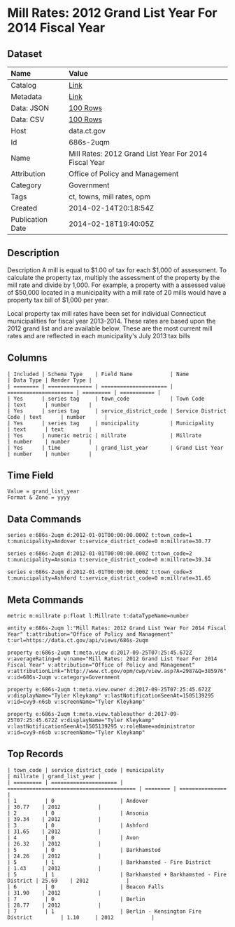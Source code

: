 # Mill Rates: 2012 Grand List Year For 2014 Fiscal Year

## Dataset

| Name | Value |
| :--- | :---- |
| Catalog | [Link](https://catalog.data.gov/dataset/mill-rates-2012-grand-list-year-for-2014-fiscal-year) |
| Metadata | [Link](https://data.ct.gov/api/views/686s-2uqm) |
| Data: JSON | [100 Rows](https://data.ct.gov/api/views/686s-2uqm/rows.json?max_rows=100) |
| Data: CSV | [100 Rows](https://data.ct.gov/api/views/686s-2uqm/rows.csv?max_rows=100) |
| Host | data.ct.gov |
| Id | 686s-2uqm |
| Name | Mill Rates: 2012 Grand List Year For 2014 Fiscal Year |
| Attribution | Office of Policy and Management |
| Category | Government |
| Tags | ct, towns, mill rates, opm |
| Created | 2014-02-14T20:18:54Z |
| Publication Date | 2014-02-18T19:40:05Z |

## Description

Description
A mill is equal to $1.00 of tax for each $1,000 of assessment. To calculate the property tax, multiply the assessment of the property by the mill rate and divide by 1,000. For example, a property with a assessed value of $50,000 located in a municipality with a mill rate of 20 mills would have a property tax bill of $1,000 per year.

 

Local property tax mill rates have been set for individual Connecticut municipalities for fiscal year 2013-2014. These rates are based upon the 2012 grand list and are available below. These are the most current mill rates and are reflected in each municipality's July 2013 tax bills

## Columns

```ls
| Included | Schema Type    | Field Name            | Name                  | Data Type | Render Type |
| ======== | ============== | ===================== | ===================== | ========= | =========== |
| Yes      | series tag     | town_code             | Town Code             | text      | number      |
| Yes      | series tag     | service_district_code | Service District Code | text      | number      |
| Yes      | series tag     | municipality          | Municipality          | text      | text        |
| Yes      | numeric metric | millrate              | Millrate              | number    | number      |
| Yes      | time           | grand_list_year       | Grand List Year       | number    | number      |
```

## Time Field

```ls
Value = grand_list_year
Format & Zone = yyyy
```

## Data Commands

```ls
series e:686s-2uqm d:2012-01-01T00:00:00.000Z t:town_code=1 t:municipality=Andover t:service_district_code=0 m:millrate=30.77

series e:686s-2uqm d:2012-01-01T00:00:00.000Z t:town_code=2 t:municipality=Ansonia t:service_district_code=0 m:millrate=39.34

series e:686s-2uqm d:2012-01-01T00:00:00.000Z t:town_code=3 t:municipality=Ashford t:service_district_code=0 m:millrate=31.65
```

## Meta Commands

```ls
metric m:millrate p:float l:Millrate t:dataTypeName=number

entity e:686s-2uqm l:"Mill Rates: 2012 Grand List Year For 2014 Fiscal Year" t:attribution="Office of Policy and Management" t:url=https://data.ct.gov/api/views/686s-2uqm

property e:686s-2uqm t:meta.view d:2017-09-25T07:25:45.672Z v:averageRating=0 v:name="Mill Rates: 2012 Grand List Year For 2014 Fiscal Year" v:attribution="Office of Policy and Management" v:attributionLink="http://www.ct.gov/opm/cwp/view.asp?A=2987&Q=385976" v:id=686s-2uqm v:category=Government

property e:686s-2uqm t:meta.view.owner d:2017-09-25T07:25:45.672Z v:displayName="Tyler Kleykamp" v:lastNotificationSeenAt=1505139295 v:id=cvy9-n6sb v:screenName="Tyler Kleykamp"

property e:686s-2uqm t:meta.view.tableauthor d:2017-09-25T07:25:45.672Z v:displayName="Tyler Kleykamp" v:lastNotificationSeenAt=1505139295 v:roleName=administrator v:id=cvy9-n6sb v:screenName="Tyler Kleykamp"
```

## Top Records

```ls
| town_code | service_district_code | municipality                              | millrate | grand_list_year | 
| ========= | ===================== | ========================================= | ======== | =============== | 
| 1         | 0                     | Andover                                   | 30.77    | 2012            | 
| 2         | 0                     | Ansonia                                   | 39.34    | 2012            | 
| 3         | 0                     | Ashford                                   | 31.65    | 2012            | 
| 4         | 0                     | Avon                                      | 26.32    | 2012            | 
| 5         | 0                     | Barkhamsted                               | 24.26    | 2012            | 
| 5         | 1                     | Barkhamsted - Fire District               | 1.43     | 2012            | 
| 5         | 1                     | Barkhamsted + Barkhamsted - Fire District | 25.69    | 2012            | 
| 6         | 0                     | Beacon Falls                              | 31.90    | 2012            | 
| 7         | 0                     | Berlin                                    | 28.77    | 2012            | 
| 7         | 1                     | Berlin - Kensington Fire District         | 1.10     | 2012            | 
```